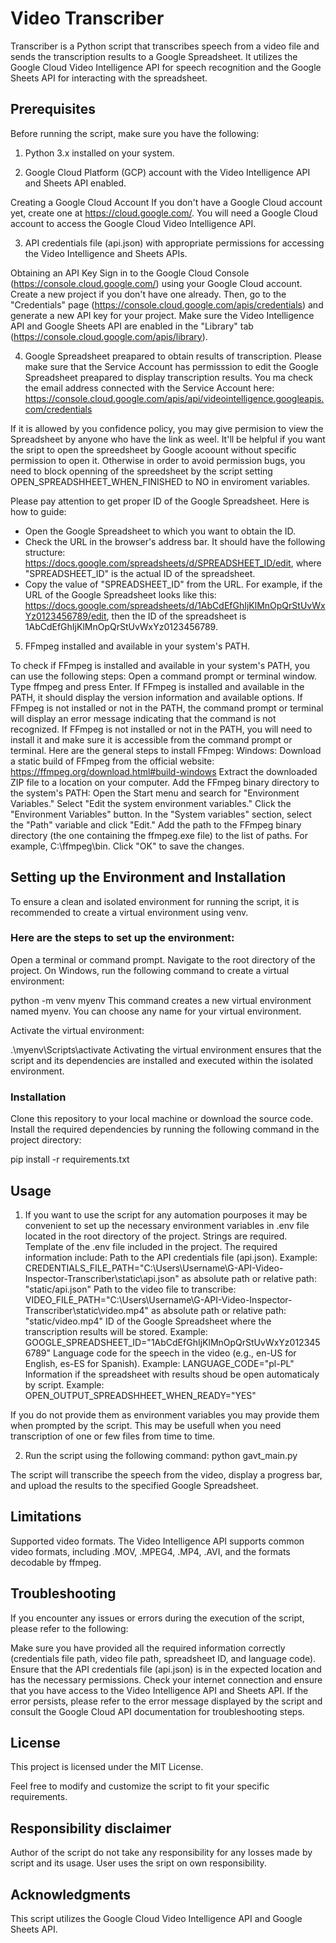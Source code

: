 # Video Transcriber
Transcriber is a Python script that transcribes speech from a video file and sends the transcription results to a Google Spreadsheet. It utilizes the Google Cloud Video Intelligence API for speech recognition and the Google Sheets API for interacting with the spreadsheet.

## Prerequisites
Before running the script, make sure you have the following:

1. Python 3.x installed on your system.

2. Google Cloud Platform (GCP) account with the Video Intelligence API and Sheets API enabled.

Creating a Google Cloud Account
If you don't have a Google Cloud account yet, create one at https://cloud.google.com/. You will need a Google Cloud account to access the Google Cloud Video Intelligence API.

3. API credentials file (api.json) with appropriate permissions for accessing the Video Intelligence and Sheets APIs.

Obtaining an API Key
Sign in to the Google Cloud Console (https://console.cloud.google.com/) using your Google Cloud account. Create a new project if you don't have one already. Then, go to the "Credentials" page (https://console.cloud.google.com/apis/credentials) and generate a new API key for your project. Make sure the Video Intelligence API and Google Sheets API are enabled in the "Library" tab (https://console.cloud.google.com/apis/library).

4. Google Spreadsheet preapared to obtain results of transcription.
Please make sure that the Service Account has permisssion to edit the Google Spreadsheet preapared to display transcription results.
You ma check the email address connected with the Service Account here: https://console.cloud.google.com/apis/api/videointelligence.googleapis.com/credentials

If it is allowed by you confidence policy, you may give permision to view the Spreadsheet by anyone who have the link as weel. It'll be helpful if you want the sript to open the spreedsheet by Google acoount without specific permission to open it.
Otherwise in order to avoid permission bugs, you need to block openning of the spreedsheet by the script setting OPEN_SPREADSHHEET_WHEN_FINISHED to NO in enviroment variables.

Please pay attention to get proper ID of the Google Spreadsheet. Here is how to guide:
- Open the Google Spreadsheet to which you want to obtain the ID.
- Check the URL in the browser's address bar. It should have the following structure: https://docs.google.com/spreadsheets/d/SPREADSHEET_ID/edit, where "SPREADSHEET_ID" is the actual ID of the spreadsheet.
- Copy the value of "SPREADSHEET_ID" from the URL.
For example, if the URL of the Google Spreadsheet looks like this: https://docs.google.com/spreadsheets/d/1AbCdEfGhIjKlMnOpQrStUvWxYz0123456789/edit, then the ID of the spreadsheet is 1AbCdEfGhIjKlMnOpQrStUvWxYz0123456789.

5. FFmpeg installed and available in your system's PATH.

To check if FFmpeg is installed and available in your system's PATH, you can use the following steps:
Open a command prompt or terminal window. Type ffmpeg and press Enter.
If FFmpeg is installed and available in the PATH, it should display the version information and available options.
If FFmpeg is not installed or not in the PATH, the command prompt or terminal will display an error message indicating that the command is not recognized.
If FFmpeg is not installed or not in the PATH, you will need to install it and make sure it is accessible from the command prompt or terminal.
Here are the general steps to install FFmpeg:
Windows:
Download a static build of FFmpeg from the official website: https://ffmpeg.org/download.html#build-windows
Extract the downloaded ZIP file to a location on your computer.
Add the FFmpeg binary directory to the system's PATH:
Open the Start menu and search for "Environment Variables."
Select "Edit the system environment variables."
Click the "Environment Variables" button.
In the "System variables" section, select the "Path" variable and click "Edit."
Add the path to the FFmpeg binary directory (the one containing the ffmpeg.exe file) to the list of paths. For example, C:\ffmpeg\bin.
Click "OK" to save the changes.

## Setting up the Environment and Installation
To ensure a clean and isolated environment for running the script, it is recommended to create a virtual environment using venv.

### Here are the steps to set up the environment:
Open a terminal or command prompt.
Navigate to the root directory of the project.
On Windows, run the following command to create a virtual environment:

python -m venv myenv
This command creates a new virtual environment named myenv. You can choose any name for your virtual environment.

Activate the virtual environment:

.\myenv\Scripts\activate
Activating the virtual environment ensures that the script and its dependencies are installed and executed within the isolated environment.


### Installation
Clone this repository to your local machine or download the source code.
Install the required dependencies by running the following command in the project directory:

pip install -r requirements.txt


## Usage

1. If you want to use the script for any automation pourposes it may be convenient to set up the necessary environment variables in .env file located in the root directory of the project. Strings are required. Template of the .env file included in the project.
The required information include:
Path to the API credentials file (api.json).
  Example: CREDENTIALS_FILE_PATH="C:\Users\Username\G-API-Video-Inspector-Transcriber\static\api.json" as absolute path or relative path: "static/api.json"
Path to the video file to transcribe:
  VIDEO_FILE_PATH="C:\Users\Username\G-API-Video-Inspector-Transcriber\static\video.mp4" as absolute path or relative path: "static/video.mp4"
ID of the Google Spreadsheet where the transcription results will be stored.
  Example: GOOGLE_SPREADSHEET_ID="1AbCdEfGhIjKlMnOpQrStUvWxYz0123456789"
Language code for the speech in the video (e.g., en-US for English, es-ES for Spanish).
  Example: LANGUAGE_CODE="pl-PL"
Information if the spreadsheet with results shoud be open automaticaly by script.
  Example: OPEN_OUTPUT_SPREADSHHEET_WHEN_READY="YES"

If you do not provide them as environment variables you may provide them when prompted by the script. This may be usefull when you need transcription of one or few files from time to time.

2. Run the script using the following command:
python gavt_main.py

The script will transcribe the speech from the video, display a progress bar, and upload the results to the specified Google Spreadsheet.

## Limitations
Supported video formats.
The Video Intelligence API supports common video formats, including .MOV, .MPEG4, .MP4, .AVI, and the formats decodable by ffmpeg.

## Troubleshooting
If you encounter any issues or errors during the execution of the script, please refer to the following:

Make sure you have provided all the required information correctly (credentials file path, video file path, spreadsheet ID, and language code).
Ensure that the API credentials file (api.json) is in the expected location and has the necessary permissions.
Check your internet connection and ensure that you have access to the Video Intelligence API and Sheets API.
If the error persists, please refer to the error message displayed by the script and consult the Google Cloud API documentation for troubleshooting steps.

## License
This project is licensed under the MIT License.

Feel free to modify and customize the script to fit your specific requirements.

## Responsibility disclaimer
Author of the script do not take any responsibility for any losses made by script and its usage. User uses the sript on own responsibility.

## Acknowledgments
This script utilizes the Google Cloud Video Intelligence API and Google Sheets API.